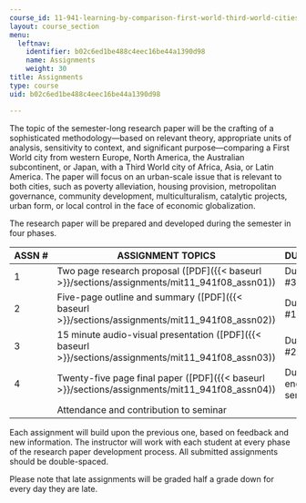 ```yaml
---
course_id: 11-941-learning-by-comparison-first-world-third-world-cities-fall-2008
layout: course_section
menu:
  leftnav:
    identifier: b02c6ed1be488c4eec16be44a1390d98
    name: Assignments
    weight: 30
title: Assignments
type: course
uid: b02c6ed1be488c4eec16be44a1390d98

---
```


The topic of the semester-long research paper will be the crafting of a sophisticated methodology—based on relevant theory, appropriate units of analysis, sensitivity to context, and significant purpose—comparing a First World city from western Europe, North America, the Australian subcontinent, or Japan, with a Third World city of Africa, Asia, or Latin America. The paper will focus on an urban-scale issue that is relevant to both cities, such as poverty alleviation, housing provision, metropolitan governance, community development, multiculturalism, catalytic projects, urban form, or local control in the face of economic globalization.

The research paper will be prepared and developed during the semester in four phases.

| ASSN # | ASSIGNMENT TOPICS | DUE DATES | PERCENTAGE OF GRADES |
| --- | --- | --- | --- |
| 1 | Two page research proposal ([PDF]({{< baseurl >}}/sections/assignments/mit11_941f08_assn01)) | Due in Ses #3 | 5% |
| 2 | Five-page outline and summary ([PDF]({{< baseurl >}}/sections/assignments/mit11_941f08_assn02)) | Due in Ses #11 | 10% |
| 3 | 15 minute audio-visual presentation ([PDF]({{< baseurl >}}/sections/assignments/mit11_941f08_assn03)) | Due in Ses #24-25 | 20% |
| 4 | Twenty-five page final paper ([PDF]({{< baseurl >}}/sections/assignments/mit11_941f08_assn04)) | Due at the end of the semester | 40% |
| &nbsp; | Attendance and contribution to seminar | &nbsp; | 25% 

Each assignment will build upon the previous one, based on feedback and new information. The instructor will work with each student at every phase of the research paper development process. All submitted assignments should be double-spaced.

Please note that late assignments will be graded half a grade down for every day they are late.